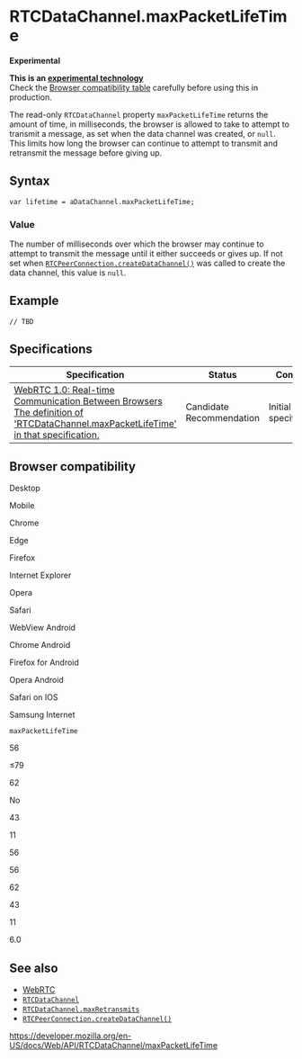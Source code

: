 RTCDataChannel.maxPacketLifeTime
================================

**Experimental**

**This is an [experimental technology](https://developer.mozilla.org/en-US/docs/MDN/Guidelines/Conventions_definitions#experimental)**  
Check the [Browser compatibility table](#browser_compatibility) carefully before using this in production.

The read-only `RTCDataChannel` property `maxPacketLifeTime` returns the amount of time, in milliseconds, the browser is allowed to take to attempt to transmit a message, as set when the data channel was created, or `null`. This limits how long the browser can continue to attempt to transmit and retransmit the message before giving up.

Syntax
------

    var lifetime = aDataChannel.maxPacketLifeTime;

### Value

The number of milliseconds over which the browser may continue to attempt to transmit the message until it either succeeds or gives up. If not set when [`RTCPeerConnection.createDataChannel()`](../rtcpeerconnection/createdatachannel) was called to create the data channel, this value is `null`.

Example
-------

    // TBD

Specifications
--------------

<table><thead><tr class="header"><th>Specification</th><th>Status</th><th>Comment</th></tr></thead><tbody><tr class="odd"><td><a href="https://w3c.github.io/webrtc-pc/#dom-datachannel-maxpacketlifetime">WebRTC 1.0: Real-time Communication Between Browsers<br />
<span class="small">The definition of 'RTCDataChannel.maxPacketLifeTime' in that specification.</span></a></td><td><span class="spec-cr">Candidate Recommendation</span></td><td>Initial specification.</td></tr></tbody></table>

Browser compatibility
---------------------

Desktop

Mobile

Chrome

Edge

Firefox

Internet Explorer

Opera

Safari

WebView Android

Chrome Android

Firefox for Android

Opera Android

Safari on IOS

Samsung Internet

`maxPacketLifeTime`

56

≤79

62

No

43

11

56

56

62

43

11

6.0

See also
--------

-   [WebRTC](../webrtc_api)
-   [`RTCDataChannel`](../rtcdatachannel)
-   [`RTCDataChannel.maxRetransmits`](maxretransmits)
-   [`RTCPeerConnection.createDataChannel()`](../rtcpeerconnection/createdatachannel)

<a href="https://developer.mozilla.org/en-US/docs/Web/API/RTCDataChannel/maxPacketLifeTime" class="_attribution-link">https://developer.mozilla.org/en-US/docs/Web/API/RTCDataChannel/maxPacketLifeTime</a>
